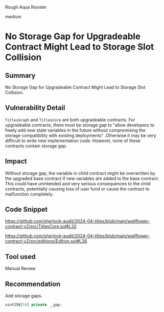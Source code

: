 Rough Aqua Rooster

medium

# No Storage Gap for Upgradeable Contract Might Lead to Storage Slot Collision

## Summary
No Storage Gap for Upgradeable Contract Might Lead to Storage Slot Collision.

## Vulnerability Detail

`TitlesGraph` and `TitlesCore` are both upgradeable contracts. For upgradeable contracts, there must be storage gap to "allow developers to freely add new state variables in the future without compromising the storage compatibility with existing deployments" .Otherwise it may be very difficult to write new implementation code. However, none of these contracts contain storage gap.


## Impact
Without storage gap, the variable in child contract might be overwritten by the upgraded base contract if new variables are added to the base contract. This could have unintended and very serious consequences to the child contracts, potentially causing loss of user fund or cause the contract to malfunction completely.

## Code Snippet

https://github.com/sherlock-audit/2024-04-titles/blob/main/wallflower-contract-v2/src/TitlesCore.sol#L32

https://github.com/sherlock-audit/2024-04-titles/blob/main/wallflower-contract-v2/src/editions/Edition.sol#L36

## Tool used

Manual Review

## Recommendation
Add storage gaps.
```javascript
uint256[50] private __gap;
```